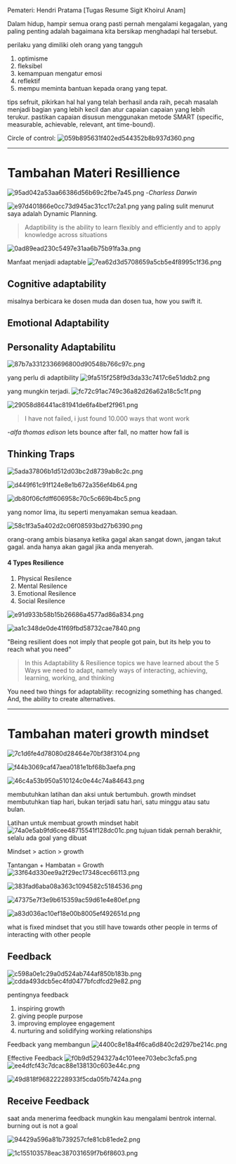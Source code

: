 Pemateri: Hendri Pratama
[Tugas Resume Sigit Khoirul Anam]

Dalam hidup, hampir semua orang pasti pernah mengalami kegagalan, yang paling penting adalah bagaimana kita bersikap menghadapi hal tersebut. 

perilaku yang dimiliki oleh orang yang tangguh
1. optimisme
2. fleksibel
3. kemampuan mengatur emosi
4. reflektif
5. mempu meminta bantuan kepada orang yang tepat. 

tips sefruit, pikirkan hal hal yang telah berhasil anda raih, pecah masalah menjadi bagian yang lebih kecil dan atur capaian capaian yang lebih terukur. pastikan capaian disusun menggunakan metode SMART (specific, measurable, achievable, relevant, ant time-bound). 

Circle of control:
![059b895631f402ed544352b8b937d360.png](../../../../_resources/059b895631f402ed544352b8b937d360.png)

***
# Tambahan Materi Resillience 
![95ad042a53aa66386d56b69c2fbe7a45.png](../../../../_resources/95ad042a53aa66386d56b69c2fbe7a45.png)
-*Charless Darwin*

![e97d401866e0cc73d945ac31cc17c2a1.png](../../../../_resources/e97d401866e0cc73d945ac31cc17c2a1.png)
yang paling sulit menurut saya adalah Dynamic Planning.

> Adaptibility is the ability to learn flexibly and efficiently and to apply knowledge across situations

![0ad89ead230c5497e31aa6b75b91fa3a.png](../../../../_resources/0ad89ead230c5497e31aa6b75b91fa3a.png)

Manfaat menjadi adaptable
![7ea62d3d5708659a5cb5e4f8995c1f36.png](../../../../_resources/7ea62d3d5708659a5cb5e4f8995c1f36.png)

## Cognitive adaptability

misalnya berbicara ke dosen muda dan dosen tua, how you swift it.

## Emotional Adaptability

## Personality Adaptabilitu

![87b7a3312336696800d90548b766c97c.png](../../../../_resources/87b7a3312336696800d90548b766c97c.png)

yang perlu di adaptibility
![9fa515f258f9d3da33c7417c6e51ddb2.png](../../../../_resources/9fa515f258f9d3da33c7417c6e51ddb2.png)

yang mungkin terjadi.
![fc72c91ac749c36a82d26a62a18c5c1f.png](../../../../_resources/fc72c91ac749c36a82d26a62a18c5c1f.png)

![29058d86441ac81941de6fa4bef2f961.png](../../../../_resources/29058d86441ac81941de6fa4bef2f961.png)

> I have not failed, i just found 10.000 ways that wont work

-*alfa thomas edison*
lets bounce after fall, no matter how fall is

## Thinking Traps

![5ada37806b1d512d03bc2d8739ab8c2c.png](../../../../_resources/5ada37806b1d512d03bc2d8739ab8c2c.png)

![d449f61c91f124e8e1b672a356ef4b64.png](../../../../_resources/d449f61c91f124e8e1b672a356ef4b64.png)

![db80f06cfdff606958c70c5c669b4bc5.png](../../../../_resources/db80f06cfdff606958c70c5c669b4bc5.png)

yang nomor lima, itu seperti menyamakan semua keadaan.

![58c1f3a5a402d2c06f08593bd27b6390.png](../../../../_resources/58c1f3a5a402d2c06f08593bd27b6390.png)

orang-orang ambis biasanya ketika gagal akan sangat down, jangan takut gagal. anda hanya akan gagal jika anda menyerah.

#### 4 Types Resilience

1.  Physical Resilence
2.  Mental Resilence
3.  Emotional Resilence
4.  Social Resilence

![e91d933b58b15b26686a4577ad86a834.png](../../../../_resources/e91d933b58b15b26686a4577ad86a834.png)

![aa1c348de0de41f69fbd58732cae7840.png](../../../../_resources/aa1c348de0de41f69fbd58732cae7840.png)

"Being resilient does not imply that people got pain, but its help you to reach what you need"

> In this Adaptability & Resilience topics we have learned about the 5 Ways we need to adapt, namely ways of interacting, achieving, learning, working, and thinking

You need two things for adaptability: recognizing something has changed. And, the ability to create alternatives.


***
# Tambahan materi growth mindset
![7c1d6fe4d78080d28464e70bf38f3104.png](../../../../_resources/7c1d6fe4d78080d28464e70bf38f3104.png)

![f44b3069caf47aea0181e1bf68b3aefa.png](../../../../_resources/f44b3069caf47aea0181e1bf68b3aefa.png)

![46c4a53b950a510124c0e44c74a84643.png](../../../../_resources/46c4a53b950a510124c0e44c74a84643.png)

membutuhkan latihan dan aksi untuk bertumbuh. growth mindset membutuhkan tiap hari, bukan terjadi satu hari, satu minggu atau satu bulan. 

Latihan untuk membuat growth mindset habit
![74a0e5ab9fd6cee48715541f128dc01c.png](../../../../_resources/74a0e5ab9fd6cee48715541f128dc01c.png)
 tujuan tidak pernah berakhir, selalu ada goal yang dibuat
 
 Mindset > action > growth
 
 Tantangan + Hambatan = Growth
 ![33f64d330ee9a2f29ec17348cec66113.png](../../../../_resources/33f64d330ee9a2f29ec17348cec66113.png)
 
 ![383fad6aba08a363c1094582c5184536.png](../../../../_resources/383fad6aba08a363c1094582c5184536.png)
 
 ![47375e7f3e9b615359ac59d61e4e80ef.png](../../../../_resources/47375e7f3e9b615359ac59d61e4e80ef.png)
 
 ![a83d036ac10ef18e00b8005ef492651d.png](../../../../_resources/a83d036ac10ef18e00b8005ef492651d.png)
 
 what is fixed mindset that you still have towards other people in terms of interacting with other people
 
 ## Feedback
 ![c598a0e1c29a0d524ab744af850b183b.png](../../../../_resources/c598a0e1c29a0d524ab744af850b183b.png)
 ![cdda493dcb5ec4fd0477bfcdfcd29e82.png](../../../../_resources/cdda493dcb5ec4fd0477bfcdfcd29e82.png)
 
 pentingnya feedback
 1. inspiring growth
 2. giving people purpose
 3. improving employee engagement
 4. nurturing and solidifying working relationships
 
 Feedback yang membangun
 ![4400c8e18a4f6ca6d840c2d297be214c.png](../../../../_resources/4400c8e18a4f6ca6d840c2d297be214c.png)
 
 Effective Feedback
 ![f0b9d5294327a4c101eee703ebc3cfa5.png](../../../../_resources/f0b9d5294327a4c101eee703ebc3cfa5.png)
 ![ee4dfcf43c7dcac88e138130c603e44c.png](../../../../_resources/ee4dfcf43c7dcac88e138130c603e44c.png)
 
 ![49d818f96822228933f5cda05fb7424a.png](../../../../_resources/49d818f96822228933f5cda05fb7424a.png)
 
 ## Receive Feedback
 saat anda menerima feedback mungkin kau mengalami bentrok internal. burning out is not a goal
 
 ![94429a596a81b739257cfe81cb81ede2.png](../../../../_resources/94429a596a81b739257cfe81cb81ede2.png)
 
 ![1c155103578eac387031659f7b6f8603.png](../../../../_resources/1c155103578eac387031659f7b6f8603.png)
